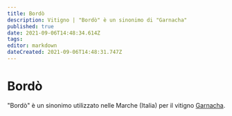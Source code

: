 ```yaml
---
title: Bordò
description: Vitigno | "Bordò" è un sinonimo di "Garnacha"
published: true
date: 2021-09-06T14:48:34.614Z
tags: 
editor: markdown
dateCreated: 2021-09-06T14:48:31.747Z
---
```


# Bordò
"Bordò" è un sinonimo utilizzato nelle Marche (Italia) per il vitigno [Garnacha](/vitigni/garnacha).